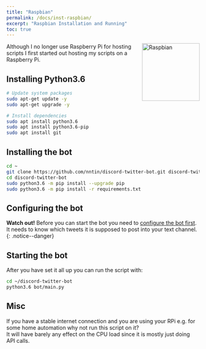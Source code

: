 ```yaml
---
title: "Raspbian"
permalink: /docs/inst-raspbian/
excerpt: "Raspbian Installation and Running"
toc: true
---
```


<img class="doc-img" src="{{ site.baseurl }}/assets/images/raspbian.png" alt="Raspbian" style="width: 150px; float: right;"/>
Although I no longer use Raspberry Pi for hosting scripts I first started out
hosting my scripts on a Raspberry Pi.

## Installing Python3.6

```bash
# Update system packages
sudo apt-get update -y
sudo apt-get upgrade -y

# Install dependencies
sudo apt install python3.6
sudo apt install python3.6-pip
sudo apt install git
```

## Installing the bot

```bash
cd ~
git clone https://github.com/nntin/discord-twitter-bot.git discord-twitter-bot -b master
cd discord-twitter-bot
sudo python3.6 -m pip install --upgrade pip
sudo python3.6 -m pip install -r requirements.txt
```

## Configuring the bot

**Watch out!** Before you can start the bot you need to
[configure the bot first](/discord-twitter-bot/docs/configuration). It needs
to know which tweets it is supposed to post into your text channel.
{: .notice--danger}

## Starting the bot

After you have set it all up you can run the script with:
```bash
cd ~/discord-twitter-bot
python3.6 bot/main.py
```

## Misc

If you have a stable internet connection and you are using your RPi e.g.
for some home automation why not run this script on it?  
It will have barely any effect on the CPU load since it is mostly just
doing API calls.  
